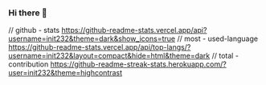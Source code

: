 ### Hi there 👋

<!--
**init232/init232** is a ✨ _special_ ✨ repository because its `README.md` (this file) appears on your GitHub profile.

Here are some ideas to get you started:

- 🔭 I’m currently working on ...
- 🌱 I’m currently learning ...
- 👯 I’m looking to collaborate on ...
- 🤔 I’m looking for help with ...
- 💬 Ask me about ...
- 📫 How to reach me: ...
- 😄 Pronouns: ...
- ⚡ Fun fact: ...
-->

// github - stats
https://github-readme-stats.vercel.app/api?username=init232&theme=dark&show_icons=true
// most - used-language
https://github-readme-stats.vercel.app/api/top-langs/?username=init232&layout=compact&hide=html&theme=dark
// total - contribution
https://github-readme-streak-stats.herokuapp.com/?user=init232&theme=highcontrast
